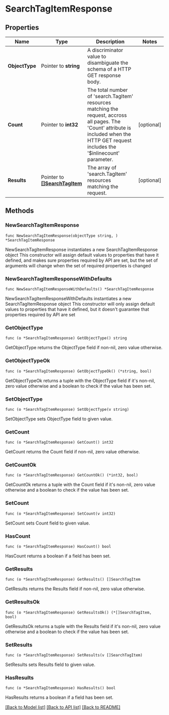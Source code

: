 # SearchTagItemResponse

## Properties

Name | Type | Description | Notes
------------ | ------------- | ------------- | -------------
**ObjectType** | Pointer to **string** | A discriminator value to disambiguate the schema of a HTTP GET response body. | 
**Count** | Pointer to **int32** | The total number of &#39;search.TagItem&#39; resources matching the request, accross all pages. The &#39;Count&#39; attribute is included when the HTTP GET request includes the &#39;$inlinecount&#39; parameter. | [optional] 
**Results** | Pointer to [**[]SearchTagItem**](search.TagItem.md) | The array of &#39;search.TagItem&#39; resources matching the request. | [optional] 

## Methods

### NewSearchTagItemResponse

`func NewSearchTagItemResponse(objectType string, ) *SearchTagItemResponse`

NewSearchTagItemResponse instantiates a new SearchTagItemResponse object
This constructor will assign default values to properties that have it defined,
and makes sure properties required by API are set, but the set of arguments
will change when the set of required properties is changed

### NewSearchTagItemResponseWithDefaults

`func NewSearchTagItemResponseWithDefaults() *SearchTagItemResponse`

NewSearchTagItemResponseWithDefaults instantiates a new SearchTagItemResponse object
This constructor will only assign default values to properties that have it defined,
but it doesn't guarantee that properties required by API are set

### GetObjectType

`func (o *SearchTagItemResponse) GetObjectType() string`

GetObjectType returns the ObjectType field if non-nil, zero value otherwise.

### GetObjectTypeOk

`func (o *SearchTagItemResponse) GetObjectTypeOk() (*string, bool)`

GetObjectTypeOk returns a tuple with the ObjectType field if it's non-nil, zero value otherwise
and a boolean to check if the value has been set.

### SetObjectType

`func (o *SearchTagItemResponse) SetObjectType(v string)`

SetObjectType sets ObjectType field to given value.


### GetCount

`func (o *SearchTagItemResponse) GetCount() int32`

GetCount returns the Count field if non-nil, zero value otherwise.

### GetCountOk

`func (o *SearchTagItemResponse) GetCountOk() (*int32, bool)`

GetCountOk returns a tuple with the Count field if it's non-nil, zero value otherwise
and a boolean to check if the value has been set.

### SetCount

`func (o *SearchTagItemResponse) SetCount(v int32)`

SetCount sets Count field to given value.

### HasCount

`func (o *SearchTagItemResponse) HasCount() bool`

HasCount returns a boolean if a field has been set.

### GetResults

`func (o *SearchTagItemResponse) GetResults() []SearchTagItem`

GetResults returns the Results field if non-nil, zero value otherwise.

### GetResultsOk

`func (o *SearchTagItemResponse) GetResultsOk() (*[]SearchTagItem, bool)`

GetResultsOk returns a tuple with the Results field if it's non-nil, zero value otherwise
and a boolean to check if the value has been set.

### SetResults

`func (o *SearchTagItemResponse) SetResults(v []SearchTagItem)`

SetResults sets Results field to given value.

### HasResults

`func (o *SearchTagItemResponse) HasResults() bool`

HasResults returns a boolean if a field has been set.


[[Back to Model list]](../README.md#documentation-for-models) [[Back to API list]](../README.md#documentation-for-api-endpoints) [[Back to README]](../README.md)


